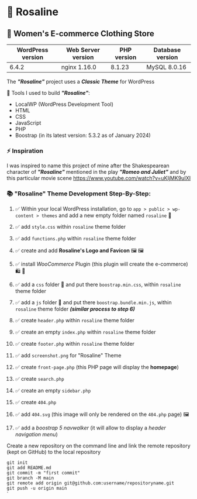 # 🌹 Rosaline 

## :dress: Women's E-commerce Clothing Store 

| WordPress version | Web Server version | PHP version | Database version |
| ---               | ---                | ---         | ---              |
| 6.4.2             | nginx  1.16.0      | 8.1.23      | MySQL 8.0.16     |

The ***"Rosaline"*** project uses a ***Classic Theme*** for WordPress

:toolbox: Tools I used to build ***"Rosaline"***: 

- LocalWP (WordPress Development Tool)
- HTML
- CSS
- JavaScript
- PHP
- Boostrap (in its latest version: 5.3.2 as of January 2024)

### ⚡ Inspiration

I was inspired to name this project of mine after the Shakespearean character of ***"Rosaline"*** mentioned in the play ***"Romeo and Juliet"*** and by this particular movie scene https://www.youtube.com/watch?v=uKIjMK9uIXI 

### 📚 "Rosaline" Theme Development Step-By-Step:

1. :white_check_mark: Within your local WordPress installation, go to `app > public > wp-content > themes` and add a new empty folder named `rosaline` :open_file_folder:

2. :white_check_mark: add `style.css` within `rosaline` theme folder

3. :white_check_mark: add `functions.php` within `rosaline` theme folder

4. :white_check_mark: create and add **Rosaline's Logo and Favicon** :framed_picture: :framed_picture: 

5. :white_check_mark: install *WooCommerce* Plugin (this plugin will create the e-commerce) :shopping: :shopping_cart:

6. :white_check_mark: add a `css` folder :open_file_folder: and put there `boostrap.min.css`, within `rosaline` theme folder

7. :white_check_mark: add a `js` folder :open_file_folder: and put there `boostrap.bundle.min.js`, within `rosaline` theme folder ***(similar process to step 6)***

8. :white_check_mark: create `header.php` within `rosaline` theme folder

9. :white_check_mark: create an empty `index.php` within `rosaline` theme folder

10. :white_check_mark: create `footer.php` within `rosaline` theme folder

11. :white_check_mark: add `screenshot.png` for "Rosaline" Theme

12. :white_check_mark: create `front-page.php` (this PHP page will display the **homepage**)

13. :white_check_mark: create `search.php`

14. :white_check_mark: create an empty `sidebar.php` 

15. :white_check_mark: create `404.php`

16. :white_check_mark: add `404.svg` (this image will only be rendered on the `404.php` page) :framed_picture:

17. :white_check_mark: add a *boostrap 5 navwalker* (it will allow to display a *header navigation menu*)

Create a new repository on the command line and link the remote repository (kept on GitHub) to the local repository</br>

`git init`</br>
`git add README.md`</br>
`git commit -m "first commit"`</br>
`git branch -M main`</br>
`git remote add origin git@github.com:username/repositoryname.git`</br>
`git push -u origin main`</br>
`


